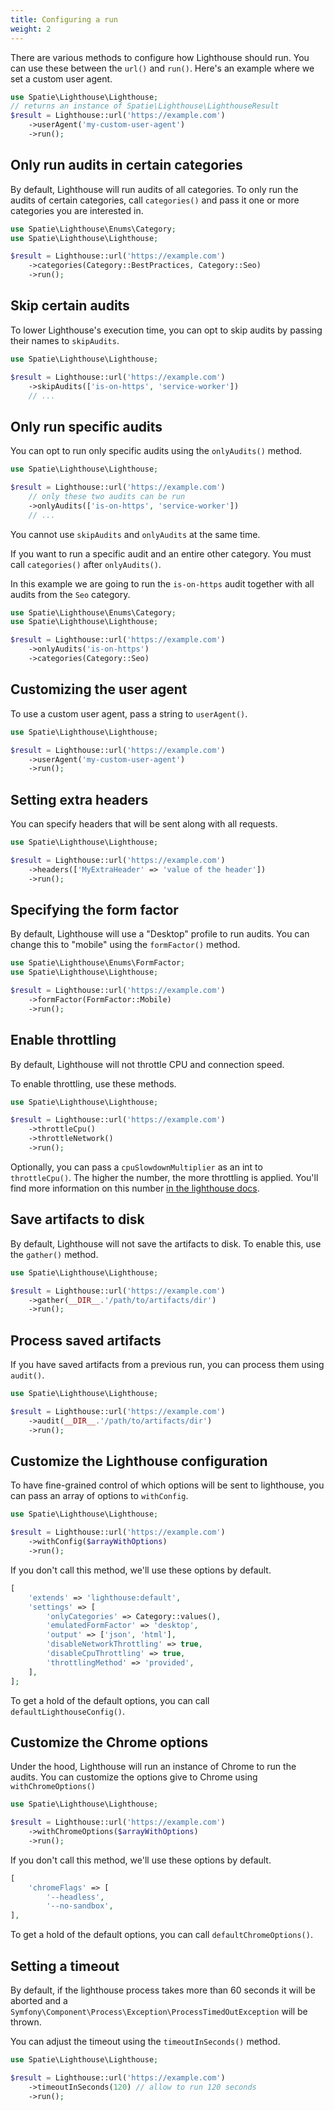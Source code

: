 ```yaml
---
title: Configuring a run
weight: 2
---
```


There are various methods to  configure how Lighthouse should run. You can use these between the `url()` and  `run()`. Here's an example where we set a custom user agent.

```php
use Spatie\Lighthouse\Lighthouse;
// returns an instance of Spatie\Lighthouse\LighthouseResult
$result = Lighthouse::url('https://example.com')
    ->userAgent('my-custom-user-agent')
    ->run();
```

## Only run audits in certain categories

By default, Lighthouse will run audits of all categories. To only run the audits of certain categories, call `categories()` and pass it one or more categories you are interested in.

```php
use Spatie\Lighthouse\Enums\Category;
use Spatie\Lighthouse\Lighthouse;

$result = Lighthouse::url('https://example.com')
    ->categories(Category::BestPractices, Category::Seo)
    ->run();
```

## Skip certain audits

To lower Lighthouse's execution time, you can opt to skip audits by passing their names to `skipAudits`.

```php
use Spatie\Lighthouse\Lighthouse;

$result = Lighthouse::url('https://example.com')
    ->skipAudits(['is-on-https', 'service-worker'])
    // ...
```

## Only run specific audits

You can opt to run only specific audits using the `onlyAudits()` method.

```php
use Spatie\Lighthouse\Lighthouse;

$result = Lighthouse::url('https://example.com')
    // only these two audits can be run
    ->onlyAudits(['is-on-https', 'service-worker'])
    // ...
```

You cannot use `skipAudits` and `onlyAudits` at the same time.

If you want to run a specific audit and an entire other category. You must call `categories()` after `onlyAudits()`.

In this example we are going to run the `is-on-https` audit together with all audits from the `Seo` category.

```php
use Spatie\Lighthouse\Enums\Category;
use Spatie\Lighthouse\Lighthouse;

$result = Lighthouse::url('https://example.com')
    ->onlyAudits('is-on-https')
    ->categories(Category::Seo)
```

## Customizing the user agent

To use a custom user agent, pass a string to `userAgent()`.

```php
use Spatie\Lighthouse\Lighthouse;

$result = Lighthouse::url('https://example.com')
    ->userAgent('my-custom-user-agent')
    ->run();
```

## Setting extra headers

You can specify headers that will be sent along with all requests.

```php
use Spatie\Lighthouse\Lighthouse;

$result = Lighthouse::url('https://example.com')
    ->headers(['MyExtraHeader' => 'value of the header'])
    ->run();
```

## Specifying the form factor

By default, Lighthouse will use a "Desktop" profile to run audits. You can change this to "mobile" using the `formFactor()` method.

```php
use Spatie\Lighthouse\Enums\FormFactor;
use Spatie\Lighthouse\Lighthouse;

$result = Lighthouse::url('https://example.com')
    ->formFactor(FormFactor::Mobile)
    ->run();
```

## Enable throttling

By default, Lighthouse will not throttle CPU and connection speed.

To enable throttling, use these methods.

```php
use Spatie\Lighthouse\Lighthouse;

$result = Lighthouse::url('https://example.com')
    ->throttleCpu()
    ->throttleNetwork()
    ->run();
```

Optionally, you can pass a `cpuSlowdownMultiplier` as an int to `throttleCpu()`. The higher the number, the more throttling is applied. You'll find more information on this number [in the lighthouse docs](https://github.com/GoogleChrome/lighthouse/blob/main/docs/throttling.md#cpu-throttling).

## Save artifacts to disk

By default, Lighthouse will not save the artifacts to disk. To enable this, use the `gather()` method.


```php
use Spatie\Lighthouse\Lighthouse;

$result = Lighthouse::url('https://example.com')
    ->gather(__DIR__.'/path/to/artifacts/dir')
    ->run();
```

## Process saved artifacts

If you have saved artifacts from a previous run, you can process them using `audit()`.


```php
use Spatie\Lighthouse\Lighthouse;

$result = Lighthouse::url('https://example.com')
    ->audit(__DIR__.'/path/to/artifacts/dir')
    ->run();
```

## Customize the Lighthouse configuration

To have fine-grained control of which options will be sent to lighthouse, you can pass an array of options to  `withConfig`.

```php
use Spatie\Lighthouse\Lighthouse;

$result = Lighthouse::url('https://example.com')
    ->withConfig($arrayWithOptions)
    ->run();
```

If you don't call this method, we'll use these options by default.

```php
[
    'extends' => 'lighthouse:default',
    'settings' => [
        'onlyCategories' => Category::values(),
        'emulatedFormFactor' => 'desktop',
        'output' => ['json', 'html'],
        'disableNetworkThrottling' => true,
        'disableCpuThrottling' => true,
        'throttlingMethod' => 'provided',
    ],
];
```

To get a hold of the default options, you can call `defaultLighthouseConfig()`.

## Customize the Chrome options

Under the hood, Lighthouse will run an instance of Chrome to run the audits. You can customize the options give to Chrome using `withChromeOptions()`

```php
use Spatie\Lighthouse\Lighthouse;

$result = Lighthouse::url('https://example.com')
    ->withChromeOptions($arrayWithOptions)
    ->run();
```

If you don't call this method, we'll use these options by default.

```php
[
    'chromeFlags' => [
        '--headless',
        '--no-sandbox',
],
```

To get a hold of the default options, you can call `defaultChromeOptions()`.

## Setting a timeout

By default, if the lighthouse process takes more than 60 seconds it will be aborted and a `Symfony\Component\Process\Exception\ProcessTimedOutException` will be thrown.

You can adjust the timeout using the `timeoutInSeconds()` method.

```php
use Spatie\Lighthouse\Lighthouse;

$result = Lighthouse::url('https://example.com')
    ->timeoutInSeconds(120) // allow to run 120 seconds
    ->run();
```

